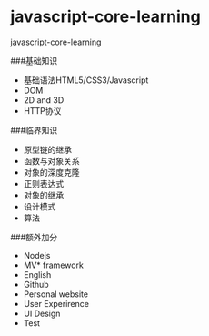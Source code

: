 # javascript-core-learning
javascript-core-learning

###基础知识
- 基础语法HTML5/CSS3/Javascript
- DOM
- 2D and 3D
- HTTP协议

###临界知识
- 原型链的继承
- 函数与对象关系
- 对象的深度克隆
- 正则表达式
- 对象的继承
- 设计模式
- 算法

###额外加分
- Nodejs
- MV* framework
- English
- Github
- Personal website
- User Experirence
- UI Design
- Test